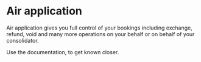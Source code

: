 # Air application

Air application gives you full control of your bookings including exchange, refund, void and many more operations on your behalf or on behalf of your consolidator.

Use the documentation, to get known closer.

